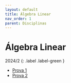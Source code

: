 ```yaml
---
layout: default
title: Álgebra Linear
nav_order: 1
parent: Disciplinas
---
```


# Álgebra Linear

2024/2
{: .label .label-green }

- [Prova 1](2024/2/prova1.pdf)
- [Prova 2](2024/2/prova2.pdf)

